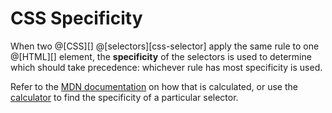 # CSS Specificity

When two @[CSS][] @[selectors][css-selector] apply the same rule to one @[HTML][] element,
the __specificity__ of the selectors is used to determine which should take precedence:
whichever rule has most specificity is used.

Refer to the [MDN documentation][] on how that is calculated, or use the [calculator][]
to find the specificity of a particular selector.

[MDN documentation]: https://developer.mozilla.org/en-US/docs/Web/CSS/Specificity
[calculator]: https://specificity.keegan.st/
